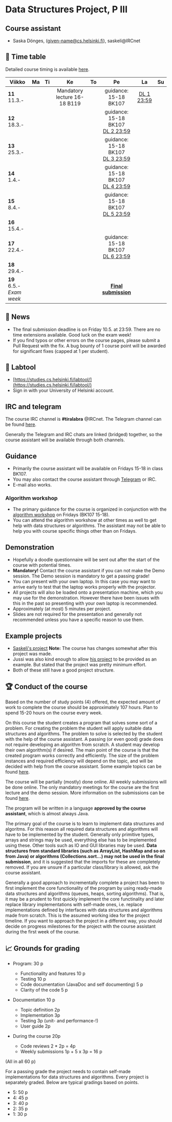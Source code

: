# Data Structures Project, P III

## Course assistant

* Saska Dönges, (given-name@cs.helsinki.fi), saskeli@IRCnet

## :calendar: Time table

Detailed course timing is available [here](aikataulu.md).

|  Viikko | Ma | Ti | Ke | To | Pe | La | Su |
|---------------------------|:--:|:--:|:----------------------------:|:--:|:----------------------:|:--:|:----------:|
| **11** 11.3.- |  |  | Mandatory lecture 16-18 B119 |  | guidance:<br/>15-18 BK107 | [DL 1 23:59](aikataulu.md#viikko-1) |  |
| **12** 18.3.- |  |  | |  |  guidance:<br/>15-18 BK107<br/>[DL 2 23:59](aikataulu.md#week-2) |  |  |
| **13** 25.3.- |  |  |  |  |  guidance:<br/>15-18 BK107<br/>[DL 3 23:59](aikataulu.md#week-3) |  |  |
| **14** 1.4.- |  |  |  |  | guidance:<br/>15-18 BK107<br/>[DL 4 23:59](aikataulu.md#week-4) |  |  |
| **15** 8.4.- |  |  |  |  |  guidance:<br/>15-18 BK107<br/>[DL 5 23:59](aikataulu.md#week-5) |  |  |
| **16** 15.4.- |  |  |  |  |  |  |  |
| **17** 22.4.- |  |  |  |  | guidance:<br/>15-18 BK107<br/>[DL 6 23:59](aikataulu.md#week-6) |  |  |
| **18** 29.4.- |  |  |  |  |  |  |  |
| **19** 6.5.-  _Exam week_ |  |  |  |  | **[Final submission](https://github.com/TiraLabra/2019_3/blob/master/pages/aikataulu.md#final-deadline-exam-week-friday-83-2359)** |  |  |

## :mega: News

 <!--* Time an place for demonstration sessions has been set. A link to a doodle form for registering to a demo session has been snt out to students. Contact a course assistant if you can't make either of the options.
 * Doodle link for demo session planning has been sent to registered students. The email address is the one configured in weboodi.
 * First round of code review have been released. Check out labtool for links to repositories to review.
 * Workshop for 8.2. mostly cancelled. Someone may be around for general algorith workshop stuff. If you have lab specific concerns I should be reachable through irc or e-mail.
 * Labtool should now work! -->
 * The final submission deadline is on Friday 10.5. at 23:59. There are no time extensions available. Good luck on the exam week!
 * If you find typos or other errors on the course pages, please submit a Pull Request with the fix. A bug bounty of 1 course point will be awarded for significant fixes (capped at 1 per student).

## :notebook: Labtool

 * [https://studies.cs.helsinki.fi/labtool/](https://studies.cs.helsinki.fi/labtool/)
 * Sign in with your University of Helsinki account.

## IRC and telegram
The course IRC channel is **#tiralabra** @IRCnet.
The Telegram channel can be found [here](https://t.me/tkttiralabra).

Generally the Telegram and IRC chats are linked (bridged) together, so the course assistant will be available through both channels.

## Guidance

* Primarily the course assistant will be available on Fridays 15-18 in class BK107.
* You may also contact the course assistant through [Telegram](https://t.me/tkttiralabra) or IRC.
* E-mail also works.

### Algorithm workshop

* The primary guidance for the course is organized in conjunction with the [algorithm workshop](https://courses.helsinki.fi/en/tkt20000/126082463) on Fridays (BK107 15-18).
* You can attend the algorithm workshow at other times as well to get help with data structures or algorithms. The assistant may not be able to help you with course specific things other than on Fridays.

## Demonstration

* <!--Time and place: Demo #1: Wednesday 27.2. 14-16 B119, Demo #2 Thursday 7.3. 12-14 CK111. -->Hopefully a doodle questionnaire will be sent out after the start of the course with potential times.
* **Mandatory!** Contact the course assistant if you can not make the Demo session. The Demo session is mandatory to get a passing grade!
* You can present with your own laptop. In this case you may want to arrive early to test that the laptop works properly with the projector.
* All projects will also be loaded onto a presentation machine, which you may use for the demonstration. However there have been issues with this in the past so presenting with your own laptop is recommended.
* Approximately (at most) 5 minutes per project.
* Slides are not required for the presentation and generally not recommended unless you have a specific reason to use them.

## Example projects

* [Saskeli's project](https://github.com/saskeli/NonogramSolver_TiRa) **Note:** The course has changes somewhat after this project was made.
* Jussi was also kind enough to allow [his project](https://github.com/yussiv/Compress) to be provided as an example. But stated that the project was pretty minimum effort.
* Both of these still have a good project structure.

## :trophy: Conduct of the course
Based on the number of study points (4) offered, the expected amount of work to complete the course should be approximately 107 hours. Plan to spend 15-20 hours on the course every week.

On this course the student creates a program that solves some sort of a problem. For creating the problem the student will apply suitable data structures and algorithms. The problem to solve is selected by the student with the help of the course assistant. A passing (or even good) grade does not require developing an algorithm from scratch. A student may develop their own algorithm(s) if desired. The main point of the course is that the created program works correctly and efficiently. The size of the problem instances and required efficiency will depend on the topic, and will be decided with help from the course assistant. Some example topics can be found [here](aiheet.md).

The course will be partially (mostly) done online. All weekly submissions will be done online. The only mandatory meetings for the course are the first lecture and the demo session. More information on the submissions can be found [here](palautukset.md).

The program will be written in a language **approved by the course assistant**, which is almost always Java.

The primary goal of the course is to learn to implement data structures and algoritms. For this reason all required data structures and algorithms will have to be implemented by the student. Generally only primitive types, arrays and strings may be used, everything else has to be implemented using these. Other tools such as IO and GUI libraries may be used. **Data structures from standard libraries (such as ArrayList, HashMap and so on from Java) or algorithms (Collections.sort...) may not be used in the final submission**, and it is suggested that the imports for these are completely removed. If you are unsure if a particular class/library is allowed, ask the course assistant.

Generally a good approach to incrementally complete a project has been to first implement the core functionality of the program by using ready-made data structures and algorithms (queues, heaps, sorting algorithms). That is, it may be a prudent to first quickly implement the core functinality and later replace library implementations with self-made ones, i.e. replace implementations defined by interfaces with data structures and algorithms made from scratch. This is the assumed working idea for the project timeline. If you want to approach the project in a different way, you should decide on progress milestones for the project with the course assistant during the first week of the course.

## :chart_with_upwards_trend: Grounds for grading
* Program: 30 p
   * Functionality and features 10 p
   * Testing 10 p
   * Code documentation (JavaDoc and self documenting) 5 p
   * Clarity of the code 5 p

* Documentation 10 p
   * Topic definition 2p
   * Implementation 3p
   * Testing 3p (unit- and performance-!)
   * User guide 2p

* During the course 20p
    * Code reviews 2 * 2p = 4p
    * Weekly submissions 1p + 5 x 3p = 16 p

(All in all 60 p)

For a passing grade the project needs to contain self-made implementations for data structures and algorithms. Every project is separately graded. Below are typical gradings based on points.

* 5: 50 p
* 4: 45 p
* 3: 40 p
* 2: 35 p
* 1: 30 p
